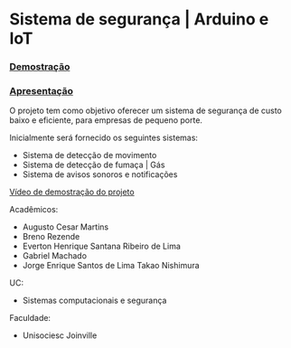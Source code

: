 # Sistema de segurança | Arduino e IoT
### [Demostração](https://www.youtube.com/watch?v=A0NmD227lug&list=LL&index=11&ab_channel=EvertonHenriqueSantanaRibeirodeLima)
### [Apresentação](https://view.genial.ly/6196384c8bfcf70d8acf1cf4/presentation-geniaflix-presentation)
O projeto tem como objetivo oferecer um sistema de segurança de custo baixo e eficiente, para empresas de pequeno porte. 

Inicialmente será fornecido os seguintes sistemas:

- Sistema de detecção de movimento
- Sistema de detecção de fumaça | Gás
- Sistema de avisos sonoros e notificações 

[Vídeo de demostração do projeto](https://www.youtube.com/watch?v=A0NmD227lug&list=LL&index=11&ab_channel=EvertonHenriqueSantanaRibeirodeLima)


Acadêmicos: 
- Augusto Cesar Martins
- Breno Rezende
- Everton Henrique Santana Ribeiro de Lima
- Gabriel Machado
- Jorge Enrique Santos de Lima Takao Nishimura

UC: 
- Sistemas computacionais e segurança 

Faculdade:
-  Unisociesc Joinville
